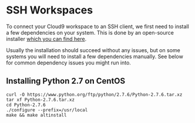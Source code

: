 # SSH Workspaces
To connect your Cloud9 workspace to an SSH client, we first need to install a few dependencies on your system. 
This is done by an open-source installer [which you can find here](https://github.com/c9/install/).

Usually the installation should succeed without any issues, but on some systems you will need to install a few dependencies manually. See below for common dependency issues you might run into.

## Installing Python 2.7 on CentOS

    curl -O https://www.python.org/ftp/python/2.7.6/Python-2.7.6.tar.xz
    tar xf Python-2.7.6.tar.xz
    cd Python-2.7.6
    ./configure --prefix=/usr/local
    make && make altinstall
